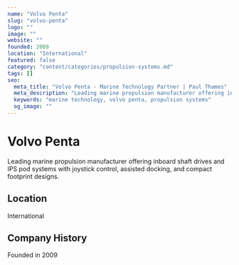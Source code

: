 ```yaml
---
name: "Volvo Penta"
slug: "volvo-penta"
logo: ""
image: ""
website: ""
founded: 2009
location: "International"
featured: false
category: "content/categories/propulsion-systems.md"
tags: []
seo:
  meta_title: "Volvo Penta - Marine Technology Partner | Paul Thames"
  meta_description: "Leading marine propulsion manufacturer offering inboard shaft drives and IPS pod systems with joystick control, assisted docking, and compact footprin"
  keywords: "marine technology, volvo penta, propulsion systems"
  og_image: ""
---
```


# Volvo Penta

Leading marine propulsion manufacturer offering inboard shaft drives and IPS pod systems with joystick control, assisted docking, and compact footprint designs.



## Location

International

## Company History

Founded in 2009
